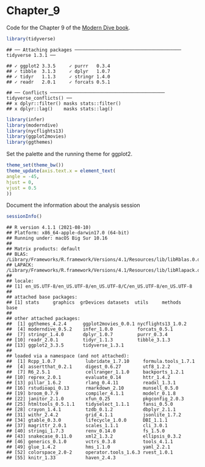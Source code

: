 Chapter\_9
================

Code for the Chapter 9 of the [Modern Dive
book](https://moderndive.com/9-hypothesis-testing.html).

``` r
library(tidyverse)
```

    ## ── Attaching packages ─────────────────────────────────────── tidyverse 1.3.1 ──

    ## ✓ ggplot2 3.3.5     ✓ purrr   0.3.4
    ## ✓ tibble  3.1.3     ✓ dplyr   1.0.7
    ## ✓ tidyr   1.1.3     ✓ stringr 1.4.0
    ## ✓ readr   2.0.1     ✓ forcats 0.5.1

    ## ── Conflicts ────────────────────────────────────────── tidyverse_conflicts() ──
    ## x dplyr::filter() masks stats::filter()
    ## x dplyr::lag()    masks stats::lag()

``` r
library(infer)
library(moderndive)
library(nycflights13)
library(ggplot2movies)
library(ggthemes)
```

Set the palette and the running theme for ggplot2.

``` r
theme_set(theme_bw())
theme_update(axis.text.x = element_text(
angle = -45,
hjust = 0,
vjust = 0.5
))
```

Document the information about the analysis session

``` r
sessionInfo()
```

    ## R version 4.1.1 (2021-08-10)
    ## Platform: x86_64-apple-darwin17.0 (64-bit)
    ## Running under: macOS Big Sur 10.16
    ## 
    ## Matrix products: default
    ## BLAS:   /Library/Frameworks/R.framework/Versions/4.1/Resources/lib/libRblas.0.dylib
    ## LAPACK: /Library/Frameworks/R.framework/Versions/4.1/Resources/lib/libRlapack.dylib
    ## 
    ## locale:
    ## [1] en_US.UTF-8/en_US.UTF-8/en_US.UTF-8/C/en_US.UTF-8/en_US.UTF-8
    ## 
    ## attached base packages:
    ## [1] stats     graphics  grDevices datasets  utils     methods   base     
    ## 
    ## other attached packages:
    ##  [1] ggthemes_4.2.4      ggplot2movies_0.0.1 nycflights13_1.0.2 
    ##  [4] moderndive_0.5.2    infer_1.0.0         forcats_0.5.1      
    ##  [7] stringr_1.4.0       dplyr_1.0.7         purrr_0.3.4        
    ## [10] readr_2.0.1         tidyr_1.1.3         tibble_3.1.3       
    ## [13] ggplot2_3.3.5       tidyverse_1.3.1    
    ## 
    ## loaded via a namespace (and not attached):
    ##  [1] Rcpp_1.0.7           lubridate_1.7.10     formula.tools_1.7.1 
    ##  [4] assertthat_0.2.1     digest_0.6.27        utf8_1.2.2          
    ##  [7] R6_2.5.1             cellranger_1.1.0     backports_1.2.1     
    ## [10] reprex_2.0.1         evaluate_0.14        httr_1.4.2          
    ## [13] pillar_1.6.2         rlang_0.4.11         readxl_1.3.1        
    ## [16] rstudioapi_0.13      rmarkdown_2.10       munsell_0.5.0       
    ## [19] broom_0.7.9          compiler_4.1.1       modelr_0.1.8        
    ## [22] janitor_2.1.0        xfun_0.25            pkgconfig_2.0.3     
    ## [25] htmltools_0.5.1.1    tidyselect_1.1.1     fansi_0.5.0         
    ## [28] crayon_1.4.1         tzdb_0.1.2           dbplyr_2.1.1        
    ## [31] withr_2.4.2          grid_4.1.1           jsonlite_1.7.2      
    ## [34] gtable_0.3.0         lifecycle_1.0.0      DBI_1.1.1           
    ## [37] magrittr_2.0.1       scales_1.1.1         cli_3.0.1           
    ## [40] stringi_1.7.3        renv_0.14.0          fs_1.5.0            
    ## [43] snakecase_0.11.0     xml2_1.3.2           ellipsis_0.3.2      
    ## [46] generics_0.1.0       vctrs_0.3.8          tools_4.1.1         
    ## [49] glue_1.4.2           hms_1.1.0            yaml_2.2.1          
    ## [52] colorspace_2.0-2     operator.tools_1.6.3 rvest_1.0.1         
    ## [55] knitr_1.33           haven_2.4.3
